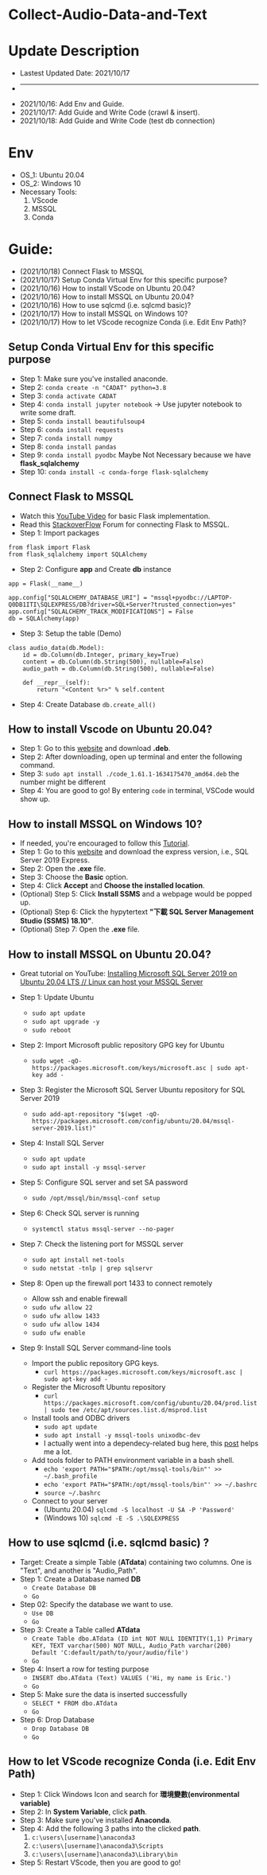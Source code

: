 # Collect-Audio-Data-and-Text

# Update Description
* Lastest Updated Date: 2021/10/17
* - - - - - - - - - - - - - - - - -
* 2021/10/16: Add Env and Guide.
* 2021/10/17: Add Guide and Write Code (crawl & insert).
* 2021/10/18: Add Guide and Write Code (test db connection)

# Env
* OS_1: Ubuntu 20.04
* OS_2: Windows 10
* Necessary Tools:
    1. VScode
    2. MSSQL
    3. Conda

# Guide:
* (2021/10/18) Connect Flask to MSSQL
* (2021/10/17) Setup Conda Virtual Env for this specific purpose?
* (2021/10/16) How to install VScode on Ubuntu 20.04?
* (2021/10/16) How to install MSSQL on Ubuntu 20.04?
* (2021/10/16) How to use sqlcmd (i.e. sqlcmd basic)?
* (2021/10/17) How to install MSSQL on Windows 10?
* (2021/10/17) How to let VScode recognize Conda (i.e. Edit Env Path)?

## Setup Conda Virtual Env for this specific purpose
* Step 1: Make sure you've installed anaconde.
* Step 2: `conda create -n "CADAT" python=3.8`
* Step 3: `conda activate CADAT`
* Step 4: `conda install jupyter notebook` -> Use jupyter notebook to write some draft.
* Step 5: `conda install beautifulsoup4`
* Step 6: `conda install requests`
* Step 7: `conda install numpy`
* Step 8: `conda install pandas`
* Step 9: `conda install pyodbc` Maybe Not Necessary because we have **flask_sqlalchemy**
* Step 10: `conda install -c conda-forge flask-sqlalchemy`

## Connect Flask to MSSQL
* Watch this [YouTube Video](https://www.youtube.com/watch?v=Z1RJmh_OqeA) for basic Flask implementation.
* Read this [StackoverFlow](https://stackoverflow.com/questions/46739295/connect-to-mssql-database-using-flask-sqlalchemy?fbclid=IwAR0HeSGjT2Yo5YH2qKySc4Mt-YTedh-f6uQLNFsDYOoBTcVpUL_hf7hOTgI) Forum for connecting Flask to MSSQL.
* Step 1: Import packages
```
from flask import Flask
from flask_sqlalchemy import SQLAlchemy

```
* Step 2: Configure **app** and Create **db** instance
```
app = Flask(__name__)

app.config["SQLALCHEMY_DATABASE_URI"] = "mssql+pyodbc://LAPTOP-Q0DB1ITI\SQLEXPRESS/DB?driver=SQL+Server?trusted_connection=yes"
app.config["SQLALCHEMY_TRACK_MODIFICATIONS"] = False
db = SQLAlchemy(app)
```

* Step 3: Setup the table (Demo)
```
class audio_data(db.Model):
    id = db.Column(db.Integer, primary_key=True)
    content = db.Column(db.String(500), nullable=False)
    audio_path = db.Column(db.String(500), nullable=False)
    
    def __repr__(self):
        return "<Content %r>" % self.content
```

* Step 4: Create Database
`db.create_all()`

## How to install Vscode on Ubuntu 20.04?
* Step 1: Go to this [website](https://code.visualstudio.com/download) and download **.deb**.
* Step 2: After downloading, open up terminal and enter the following command.
* Step 3: `sudo apt install ./code_1.61.1-1634175470_amd64.deb` the number might be different
* Step 4: You are good to go! By entering `code` in terminal, VSCode would show up.

## How to install MSSQL on Windows 10?
* If needed, you're encouraged to follow this [Tutorial](https://www.guru99.com/download-install-sql-server.html).
* Step 1: Go to this [website](https://www.microsoft.com/en-in/sql-server/sql-server-downloads) and download the express version, i.e., SQL Server 2019 Express.
* Step 2: Open the **.exe** file.
* Step 3: Choose the **Basic** option.
* Step 4: Click **Accept** and **Choose the installed location**.
* (Optional) Step 5: Click **Install SSMS** and a webpage would be popped up.
* (Optional) Step 6: Click the hypytertext **"下載 SQL Server Management Studio (SSMS) 18.10"**.
* (Optional) Step 7: Open the **.exe** file.

## How to install MSSQL on Ubuntu 20.04?
* Great tutorial on YouTube: [Installing Microsoft SQL Server 2019 on Ubuntu 20.04 LTS // Linux can host your MSSQL Server](https://www.youtube.com/watch?v=x6pYoWwtVAY)

* Step 1: Update Ubuntu
    * `sudo apt update`
    * `sudo apt upgrade -y`
    * `sudo reboot`
* Step 2: Import Microsoft public repository GPG key for Ubuntu
    * `sudo wget -qO- https://packages.microsoft.com/keys/microsoft.asc | sudo apt-key add -`
* Step 3: Register the Microsoft SQL Server Ubuntu repository for SQL Server 2019
    * `sudo add-apt-repository "$(wget -qO- https://packages.microsoft.com/config/ubuntu/20.04/mssql-server-2019.list)"`
* Step 4: Install SQL Server
    * `sudo apt update`
    * `sudo apt install -y mssql-server`
* Step 5: Configure SQL server and set SA password
    * `sudo /opt/mssql/bin/mssql-conf setup`
* Step 6: Check SQL server is running
    * `systemctl status mssql-server --no-pager`
* Step 7: Check the listening port for MSSQL server
    * `sudo apt install net-tools`
    * `sudo netstat -tnlp | grep sqlservr`
* Step 8: Open up the firewall port 1433 to connect remotely
    * Allow ssh and enable firewall
    * `sudo ufw allow 22`
    * `sudo ufw allow 1433`
    * `sudo ufw allow 1434`
    * `sudo ufw enable`
* Step 9: Install SQL Server command-line tools
    * Import the public repository GPG keys.
        * `curl https://packages.microsoft.com/keys/microsoft.asc | sudo apt-key add -`
    * Register the Microsoft Ubuntu repository
        * `curl https://packages.microsoft.com/config/ubuntu/20.04/prod.list | sudo tee /etc/apt/sources.list.d/msprod.list`
    * Install tools and ODBC drivers
        * `sudo apt update`
        * `sudo apt install -y mssql-tools unixodbc-dev`
        * I actually went into a dependecy-related bug here, this [post](https://askubuntu.com/questions/1123273/unable-to-connect-microsoft-sql-server-and-visual-studio-code) helps me a lot.
    * Add tools folder to PATH environment variable in a bash shell.
        * `echo 'export PATH="$PATH:/opt/mssql-tools/bin"' >> ~/.bash_profile`
        * `echo 'export PATH="$PATH:/opt/mssql-tools/bin"' >> ~/.bashrc`
        * `source ~/.bashrc`
    * Connect to your server
        * (Ubuntu 20.04) `sqlcmd -S localhost -U SA -P 'Password'`
        * (Windows 10) `sqlcmd -E -S .\SQLEXPRESS`

## How to use sqlcmd (i.e. sqlcmd basic) ? 
* Target: Create a simple Table (**ATdata**) containing two columns. One is "Text", and another is "Audio_Path".
* Step 1: Create a Database named **DB**
    * `Create Database DB`
    * `Go`
* Step 02: Specify the database we want to use.
    * `Use DB`
    * `Go`
* Step 3: Create a Table called **ATdata**
    * `Create Table dbo.ATdata (ID int NOT NULL IDENTITY(1,1) Primary KEY, TEXT varchar(500) NOT NULL, Audio_Path varchar(200) Default 'C:default/path/to/your/audio/file')`
    * `Go`
* Step 4: Insert a row for testing purpose
    * `INSERT dbo.ATdata (Text) VALUES ('Hi, my name is Eric.')`
    * `Go`
* Step 5: Make sure the data is inserted successfully
    * `SELECT * FROM dbo.ATdata`
    * `Go`
* Step 6: Drop Database
    * `Drop Database DB`
    * `Go`

## How to let VScode recognize Conda (i.e. Edit Env Path)
* Step 1: Click Windows Icon and search for **環境變數(environmental variable)**
* Step 2: In **System Variable**, click **path**.
* Step 3: Make sure you've installed **Anaconda**.
* Step 4: Add the following 3 paths into the clicked **path**.
    1. `c:\users\[username]\anaconda3`
    2. `c:\users\[username]\anaconda3\Scripts`
    3. `c:\users\[username]\anaconda3\Library\bin`
* Step 5: Restart VScode, then you are good to go!